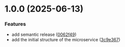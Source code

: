 # 1.0.0 (2025-06-13)


### Features

* add semantic release ([0062f49](https://github.com/EcommerceCoZam/ecommerce-payment-service/commit/0062f497814936dd9a327f14b8f0b884c6ca3b42))
* add the initial structure of the microservice ([3c9e367](https://github.com/EcommerceCoZam/ecommerce-payment-service/commit/3c9e367b715f73fd23f98c8c6a89d3f6bf5b757a))

